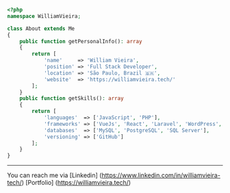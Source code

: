 ```php
<?php
namespace WilliamVieira;

class About extends Me
{
    public function getPersonalInfo(): array
    {
        return [
            'name'     => 'William Vieira',
            'position' => 'Full Stack Developer',
            'location' => 'São Paulo, Brazil 🇧🇷',
            'website'  => 'https://williamvieira.tech/'
        ];
    }
    public function getSkills(): array
    {
        return [
            'languages'  => ['JavaScript', 'PHP'],
            'frameworks' => ['VueJs', 'React', 'Laravel', 'WordPress', 'CodeIgniter', 'Ionic'],
            'databases'  => ['MySQL', 'PostgreSQL', 'SQL Server'],
            'versioning' => ['GitHub']
        ];
    }
}
```

---

You can reach me via [Linkedin] (https://www.linkedin.com/in/williamvieira-tech/) [Portfolio] (https://williamvieira.tech/)
